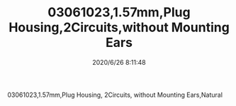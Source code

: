 ﻿---
layout: post 
title: 03061023,1.57mm,Plug Housing,2Circuits,without Mounting Ears
tags: 1625
categories: housing-terminal
overview: 1.57mm Diameter Standard .062" Pin and Socket Receptacle Housing, 2 Circuits, without Mounting Ears, Natural
series: 1625
part_number: 03061023
thumb_img: static/202006/339-thumb-20200626161349.jpg
small_img: static/202006/339-20200626161349.jpg
date: 2020/6/26 8:11:48
---


03061023,1.57mm,Plug Housing, 2Circuits, without Mounting Ears,Natural
